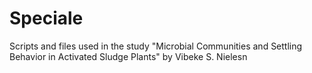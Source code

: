 # Speciale
Scripts and files used in the study "Microbial Communities and Settling Behavior in Activated Sludge Plants" by Vibeke S. Nielesn
